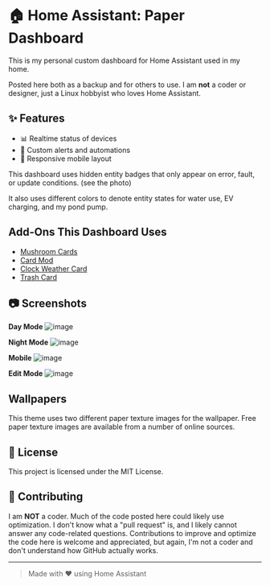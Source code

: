# 🏠 Home Assistant: Paper Dashboard

This is my personal custom dashboard for Home Assistant used in my home.

Posted here both as a backup and for others to use.  I am **not** a coder or designer, just a Linux hobbyist who loves Home Assistant.

## ✨ Features

- 📊 Realtime status of devices
- 🔔 Custom alerts and automations
- 📱 Responsive mobile layout

This dashboard uses hidden entity badges that only appear on error, fault, or update conditions. (see the photo) 

It also uses different colors to denote entity states for water use, EV charging, and my pond pump. 

## Add-Ons This Dashboard Uses
- [Mushroom Cards](https://github.com/piitaya/lovelace-mushroom)
- [Card Mod](https://github.com/thomasloven/lovelace-card-mod)
- [Clock Weather Card](https://github.com/pkissling/clock-weather-card)
- [Trash Card](https://github.com/idaho/hassio-trash-card)

## 📷 Screenshots
**Day Mode**
![image](https://github.com/user-attachments/assets/03dceff4-1b40-4546-bdb1-140d005e16c4)


**Night Mode**
![image](https://github.com/user-attachments/assets/38fa0fc0-2f96-4997-8449-ad2cf7848321)

**Mobile**
![image](https://github.com/user-attachments/assets/94f9a0ff-d270-40d3-a2da-c4237dab5fc0)

**Edit Mode**
![image](https://github.com/user-attachments/assets/0728c2b0-415f-4af2-b570-bd41a45acee8)


## Wallpapers
This theme uses two different paper texture images for the wallpaper. Free paper texture images are available from a number of online sources. 

## 📄 License

This project is licensed under the MIT License.

## 🙌 Contributing

I am **NOT** a coder. Much of the code posted here could likely use optimization. I don't know what a "pull request" is, and I likely cannot answer any code-related questions. Contributions to improve and optimize the code here is welcome and appreciated, but again, I'm not a coder and don't understand how GitHub actually works.

---

> Made with ❤️ using Home Assistant
